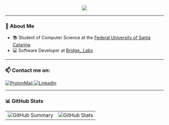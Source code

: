 
<h3 align="center">
  <img src="https://readme-typing-svg.herokuapp.com/?font=Fantasque+Sans+Mono&size=35&center=true&vCenter=true&width=1000&height=70&duration=4000&color=00CED1&lines=Hi+there!+I'm+Nicolas+Elias+" />
</h3>

---

### 👋 About Me

- :books: Student of Computer Science at the [Federal University of Santa Catarina](https://cco.ufsc.br/)
- :computer: Software Developer at [Bridge_ Labs](https://portal.bridge.ufsc.br/)

---

### 📫 Contact me on:

<a href="mailto:nicolaselias@pm.me" target="_blank">
  <img src="https://img.shields.io/badge/ProtonMail-8B89CC?style=for-the-badge&logo=protonmail&logoColor=white" alt="ProtonMail" />
</a>
<a href="https://www.linkedin.com/in/nicolas-elias-7357b6218/" target="_blank">
  <img src="https://img.shields.io/badge/-LinkedIn-%230077B5?style=for-the-badge&logo=linkedin&logoColor=white" alt="LinkedIn" />
</a>

---

### 📊 GitHub Stats

<table>
  <tr>
    <td>
      <img src="http://github-profile-summary-cards.vercel.app/api/cards/profile-details?username=nicolaseliasx&theme=github_dark" alt="GitHub Summary" />
    </td>
    <td>
      <img src="http://github-profile-summary-cards.vercel.app/api/cards/stats?username=nicolaseliasx&theme=github_dark" alt="GitHub Stats" />
    </td>
  </tr>
</table>


